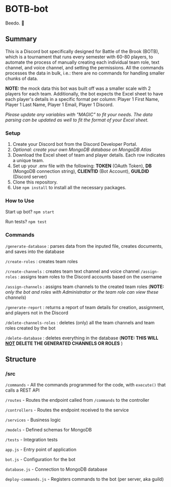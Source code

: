 # BOTB-bot
Beedo. 🤖

## Summary
This is a Discord bot specifically designed for Battle of the Brook (BOTB), which is a tournament that runs every semester with 60-80 players, to automate the process of manually creating each individual team role, text channel, and voice channel, and setting the permissions. All the commands processes the data in bulk, i.e.: there are no commands for handling smaller chunks of data. 

**NOTE:** the mock data this bot was built off was a smaller scale with 2 players for each team. Additionally, the bot expects the Excel sheet to have each player's details in a specific format per column: Player 1 First Name, Player 1 Last Name, Player 1 Email, Player 1 Discord. 

*Please update any variables with "MAGIC" to fit your needs. The data parsing can be updated as well to fit the format of your Excel sheet.*

### Setup
1) Create your Discord bot from the Discord Developer Portal.
2) *Optional: create your own MongoDB database on MongoDB Atlas*
3) Download the Excel sheet of team and player details. Each row indicates a unique team.
4) Set up your .env file with the following: **TOKEN** (OAuth Token), **DB** (MongoDB connection string), **CLIENTID** (Bot Account), **GUILDID** (Discord server)
5) Clone this repository.
6) Use ``npm install`` to install all the necessary packages.

### How to Use
Start up bot? ``npm start``

Run tests? ``npm test``

### Commands
``/generate-database`` : parses data from the inputed file, creates documents, and saves into the database

``/create-roles`` : creates team roles


``/create-channels`` : creates team text channel and voice channel 
``/assign-roles`` : assigns team roles to the Discord accounts based on the username

``/assign-channels`` : assigns team channels to the created team roles (**NOTE:** *only the bot and roles with Administrator or the team role can view these channels*)

``/generate-report`` : returns a report of team details for creation, assignment, and players not in the Discord

``/delete-channels-roles`` : deletes (only) all the team channels and team roles created by the bot

``/delete-database`` : deletes everything in the database (**NOTE: THIS WILL <ins>NOT</ins> DELETE THE GENERATED CHANNELS OR ROLES** )

## Structure
### /src
``/commands`` - All the commands programmed for the code, with ``execute()`` that calls a REST API

``/routes`` - Routes the endpoint called from ``/commands`` to the controller

``/controllers`` - Routes the endpoint received to the service

``/services`` - Business logic

``/models`` - Defined schemas for MongoDB

``/tests`` - Integration tests 

``app.js`` - Entry point of application

``bot.js`` - Configuration for the bot

``database.js`` - Connection to MongoDB database

``deploy-commands.js`` - Registers commands to the bot (per server, aka guild)